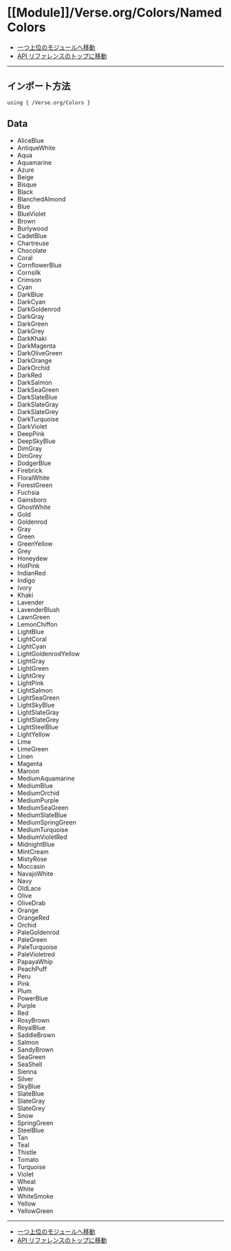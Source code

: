 # [[Module]]/Verse.org/Colors/NamedColors

- [一つ上位のモジュールへ移動](../main.md)
- [API リファレンスのトップに移動](../../../main.md)

---

## インポート方法

```verse
using { /Verse.org/Colors }
```

## Data

- AliceBlue
- AntiqueWhite
- Aqua
- Aquamarine
- Azure
- Beige
- Bisque
- Black
- BlanchedAlmond
- Blue
- BlueViolet
- Brown
- Burlywood
- CadetBlue
- Chartreuse
- Chocolate
- Coral
- CornflowerBlue
- Cornsilk
- Crimson
- Cyan
- DarkBlue
- DarkCyan
- DarkGoldenrod
- DarkGray
- DarkGreen
- DarkGrey
- DarkKhaki
- DarkMagenta
- DarkOliveGreen
- DarkOrange
- DarkOrchid
- DarkRed
- DarkSalmon
- DarkSeaGreen
- DarkSlateBlue
- DarkSlateGray
- DarkSlateGrey
- DarkTurquoise
- DarkViolet
- DeepPink
- DeepSkyBlue
- DimGray
- DimGrey
- DodgerBlue
- Firebrick
- FloralWhite
- ForestGreen
- Fuchsia
- Gainsboro
- GhostWhite
- Gold
- Goldenrod
- Gray
- Green
- GreenYellow
- Grey
- Honeydew
- HotPink
- IndianRed
- Indigo
- Ivory
- Khaki
- Lavender
- LavenderBlush
- LawnGreen
- LemonChiffon
- LightBlue
- LightCoral
- LightCyan
- LightGoldenrodYellow
- LightGray
- LightGreen
- LightGrey
- LightPink
- LightSalmon
- LightSeaGreen
- LightSkyBlue
- LightSlateGray
- LightSlateGrey
- LightSteelBlue
- LightYellow
- Lime
- LimeGreen
- Linen
- Magenta
- Maroon
- MediumAquamarine
- MediumBlue
- MediumOrchid
- MediumPurple
- MediumSeaGreen
- MediumSlateBlue
- MediumSpringGreen
- MediumTurquoise
- MediumVioletRed
- MidnightBlue
- MintCream
- MistyRose
- Moccasin
- NavajoWhite
- Navy
- OldLace
- Olive
- OliveDrab
- Orange
- OrangeRed
- Orchid
- PaleGoldenrod
- PaleGreen
- PaleTurquoise
- PaleVioletred
- PapayaWhip
- PeachPuff
- Peru
- Pink
- Plum
- PowerBlue
- Purple
- Red
- RosyBrown
- RoyalBlue
- SaddleBrown
- Salmon
- SandyBrown
- SeaGreen
- SeaShell
- Sienna
- Silver
- SkyBlue
- SlateBlue
- SlateGray
- SlateGrey
- Snow
- SpringGreen
- SteelBlue
- Tan
- Teal
- Thistle
- Tomato
- Turquoise
- Violet
- Wheat
- White
- WhiteSmoke
- Yellow
- YellowGreen

---

- [一つ上位のモジュールへ移動](../main.md)
- [API リファレンスのトップに移動](../../../main.md)
